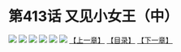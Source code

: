 # 第413话 又见小女王（中）
![](https://mhpic.xiaomingtaiji.net/comic/D/斗破苍穹拆分版/413话/1.jpg-zymk.middle.webp)
![](https://mhpic.xiaomingtaiji.net/comic/D/斗破苍穹拆分版/413话/2.jpg-zymk.middle.webp)
![](https://mhpic.xiaomingtaiji.net/comic/D/斗破苍穹拆分版/413话/3.jpg-zymk.middle.webp)
![](https://mhpic.xiaomingtaiji.net/comic/D/斗破苍穹拆分版/413话/4.jpg-zymk.middle.webp)
![](https://mhpic.xiaomingtaiji.net/comic/D/斗破苍穹拆分版/413话/5.jpg-zymk.middle.webp)
![](https://mhpic.xiaomingtaiji.net/comic/D/斗破苍穹拆分版/413话/6.jpg-zymk.middle.webp)
[【上一章】](./412.md)
[【目录】](./READMD.md)
[【下一章】](./414.md)
